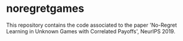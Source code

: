 # noregretgames
This repository contains the code associated to the paper 'No-Regret Learning in Unknown Games with Correlated Payoffs',  NeurIPS 2019.
